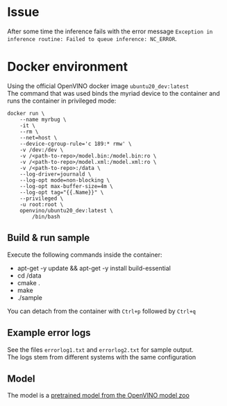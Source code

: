 # Issue
After some time the inference fails with the error message `Exception in inference routine: Failed to queue inference: NC_ERROR`.

# Docker environment
Using the official OpenVINO docker image `ubuntu20_dev:latest`  
The command that was used binds the myriad device to the container and runs the container in privileged mode:  
```
docker run \
    --name myrbug \
    -it \
    --rm \
    --net=host \
    --device-cgroup-rule='c 189:* rmw' \
    -v /dev:/dev \
    -v /<path-to-repo>/model.bin:/model.bin:ro \
    -v /<path-to-repo>/model.xml:/model.xml:ro \
    -v /<path-to-repo>:/data \
    --log-driver=journald \
    --log-opt mode=non-blocking \
    --log-opt max-buffer-size=4m \
    --log-opt tag="{{.Name}}" \
    --privileged \
    -u root:root \
    openvino/ubuntu20_dev:latest \
        /bin/bash
```

## Build & run sample
Execute the following commands inside the container:  
- apt-get -y update && apt-get -y install build-essential
- cd /data
- cmake .
- make
- ./sample

You can detach from the container with `Ctrl+p` followed by `Ctrl+q`  

## Example error logs
See the files `errorlog1.txt` and `errorlog2.txt` for sample output.  
The logs stem from different systems with the same configuration

## Model
The model is a [pretrained model from the OpenVINO model zoo](https://github.com/openvinotoolkit/open_model_zoo/tree/master/models/intel/person-detection-0200)